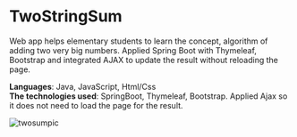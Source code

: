 # TwoStringSum
Web app helps elementary students to learn the concept, algorithm of adding two very big numbers. Applied Spring Boot with Thymeleaf, Bootstrap and integrated AJAX to update the result without reloading the page.

**Languages**: Java, JavaScript, Html/Css <br />
**The technologies used**: SpringBoot, Thymeleaf, Bootstrap. Applied Ajax so it does not need to load the page for the result.
 
 ![twosumpic](https://user-images.githubusercontent.com/31901141/41088261-ad78c6c4-6a04-11e8-9e5b-1be09d241be1.png)

